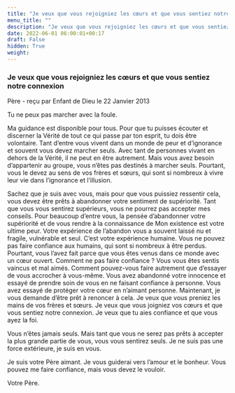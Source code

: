 ```yaml
---
title: "Je veux que vous rejoigniez les cœurs et que vous sentiez notre connexion"
menu_title: ""
description: "Je veux que vous rejoigniez les cœurs et que vous sentiez notre connexion"
date: 2022-06-01 06:00:01+00:17
draft: False
hidden: True
weight:
---
```

### Je veux que vous rejoigniez les cœurs et que vous sentiez notre connexion

Père - reçu par Enfant de Dieu le 22 Janvier 2013

Tu ne peux pas marcher avec la foule.

Ma guidance est disponible pour tous. Pour que tu puisses écouter et discerner la Vérité de tout ce qui passe par ton esprit, tu dois être volontaire. Tant d’entre vous vivent dans un monde de peur et d’ignorance et souvent vous devez marcher seuls. Avec tant de personnes vivant en dehors de la Vérité, il ne peut en être autrement. Mais vous avez besoin d’appartenir au groupe, vous n’êtes pas destinés à marcher seuls. Pourtant, vous le devez au sens de vos frères et sœurs, qui sont si nombreux à vivre leur vie dans l’ignorance et l’illusion.

Sachez que je suis avec vous, mais pour que vous puissiez ressentir cela, vous devez être prêts à abandonner votre sentiment de supériorité. Tant que vous vous sentirez supérieurs, vous ne pourrez pas accepter mes conseils. Pour beaucoup d’entre vous, la pensée d’abandonner votre supériorité et de vous rendre à la connaissance de Mon existence est votre ultime peur. Votre expérience de l’abandon vous a souvent laissé nu et fragile, vulnérable et seul. C’est votre expérience humaine. Vous ne pouvez pas faire confiance aux humains, qui sont si nombreux à être perdus. Pourtant, vous l’avez fait parce que vous êtes venus dans ce monde avec un cœur ouvert. Comment ne pas faire confiance ? Vous vous êtes sentis vaincus et mal aimés. Comment pouvez-vous faire autrement que d’essayer de vous accrocher à vous-même. Vous avez abandonné votre innocence et essayé de prendre soin de vous en ne faisant confiance à personne. Vous avez essayé de protéger votre cœur en n’aimant personne. Maintenant, je vous demande d’être prêt à renoncer à cela. Je veux que vous preniez les mains de vos frères et sœurs. Je veux que vous joigniez vos cœurs et que vous sentiez notre connexion. Je veux que tu aies confiance et que vous ayez la foi.

Vous n’êtes jamais seuls. Mais tant que vous ne serez pas prêts à accepter la plus grande partie de vous, vous vous sentirez seuls. Je ne suis pas une force extérieure, je suis en vous.

Je suis votre Père aimant. Je vous guiderai vers l’amour et le bonheur. Vous pouvez me faire confiance, mais vous devez le vouloir.

Votre Père.





